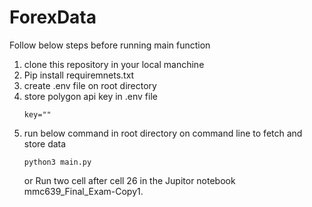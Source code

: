 # ForexData
Follow below steps before running main function
1) clone this repository in your local manchine
2) Pip install requiremnets.txt
3) create .env file on root directory
4) store polygon api key in .env file
    ```
    key=""
    ```
5) run below command in root directory on command line to fetch and store data 
    ```python:
    python3 main.py
    ```
    or
    Run two cell after cell 26 in the Jupitor notebook mmc639_Final_Exam-Copy1. 
